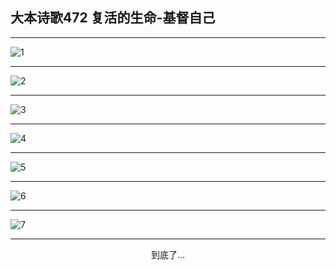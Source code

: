 
## 大本诗歌472 复活的生命-基督自己
        
<div id="aplayer0"></div>

---

<img alt="1" data-original="/data/d0471/1">

---

<img alt="2" data-original="/data/d0471/2">

---

<img alt="3" data-original="/data/d0471/3">

---

<img alt="4" data-original="/data/d0471/4">

---

<img alt="5" data-original="/data/d0471/5">

---

<img alt="6" data-original="/data/d0471/6">

---

<img alt="7" data-original="/data/d0471/7">

---

<p style="text-align: center">到底了...</p>

<script src="/js/dist-view.js"></script>

<script>
MAIN.id = 'd0471';
        
const ap0 = new APlayer({
    container: document.getElementById('aplayer0'),
    volume: 1,
    loop: 'none',
    preload: 'none',
    audio: [{
        name: '大本诗歌472.mp3',
        artist: '大本诗歌',
        url: 'https://res.wx.qq.com/voice/getvoice?mediaid=MzI0NTk3MDM5M18yMjQ3NDkzNDA3',
        cover: '/favicon'
    }]
});
</script>
